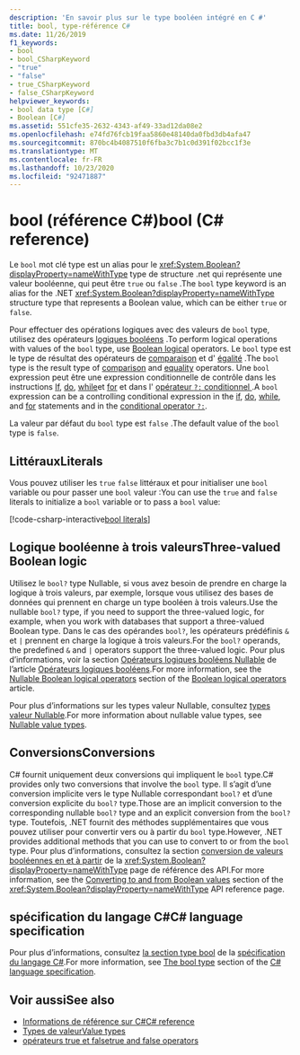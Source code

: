 ```yaml
---
description: 'En savoir plus sur le type booléen intégré en C #'
title: bool, type-référence C#
ms.date: 11/26/2019
f1_keywords:
- bool
- bool_CSharpKeyword
- "true"
- "false"
- true_CSharpKeyword
- false_CSharpKeyword
helpviewer_keywords:
- bool data type [C#]
- Boolean [C#]
ms.assetid: 551cfe35-2632-4343-af49-33ad12da08e2
ms.openlocfilehash: e74fd76fcb19faa5860e48140da0fbd3db4afa47
ms.sourcegitcommit: 870bc4b4087510f6fba3c7b1c0d391f02bcc1f3e
ms.translationtype: MT
ms.contentlocale: fr-FR
ms.lasthandoff: 10/23/2020
ms.locfileid: "92471887"
---
```

# <a name="bool-c-reference"></a><span data-ttu-id="d4515-103">bool (référence C#)</span><span class="sxs-lookup"><span data-stu-id="d4515-103">bool (C# reference)</span></span>

<span data-ttu-id="d4515-104">Le `bool` mot clé type est un alias pour le <xref:System.Boolean?displayProperty=nameWithType> type de structure .net qui représente une valeur booléenne, qui peut être `true` ou `false` .</span><span class="sxs-lookup"><span data-stu-id="d4515-104">The `bool` type keyword is an alias for the .NET <xref:System.Boolean?displayProperty=nameWithType> structure type that represents a Boolean value, which can be either `true` or `false`.</span></span>

<span data-ttu-id="d4515-105">Pour effectuer des opérations logiques avec des valeurs de `bool` type, utilisez des opérateurs [logiques booléens](../operators/boolean-logical-operators.md) .</span><span class="sxs-lookup"><span data-stu-id="d4515-105">To perform logical operations with values of the `bool` type, use [Boolean logical](../operators/boolean-logical-operators.md) operators.</span></span> <span data-ttu-id="d4515-106">Le `bool` type est le type de résultat des opérateurs de [comparaison](../operators/comparison-operators.md) et d' [égalité](../operators/equality-operators.md) .</span><span class="sxs-lookup"><span data-stu-id="d4515-106">The `bool` type is the result type of [comparison](../operators/comparison-operators.md) and [equality](../operators/equality-operators.md) operators.</span></span> <span data-ttu-id="d4515-107">Une `bool` expression peut être une expression conditionnelle de contrôle dans les instructions [If](../keywords/if-else.md), [do](../keywords/do.md), [while](../keywords/while.md)et [for](../keywords/for.md) et dans l' [opérateur `?:` conditionnel ](../operators/conditional-operator.md).</span><span class="sxs-lookup"><span data-stu-id="d4515-107">A `bool` expression can be a controlling conditional expression in the [if](../keywords/if-else.md), [do](../keywords/do.md), [while](../keywords/while.md), and [for](../keywords/for.md) statements and in the [conditional operator `?:`](../operators/conditional-operator.md).</span></span>

<span data-ttu-id="d4515-108">La valeur par défaut du `bool` type est `false` .</span><span class="sxs-lookup"><span data-stu-id="d4515-108">The default value of the `bool` type is `false`.</span></span>

## <a name="literals"></a><span data-ttu-id="d4515-109">Littéraux</span><span class="sxs-lookup"><span data-stu-id="d4515-109">Literals</span></span>

<span data-ttu-id="d4515-110">Vous pouvez utiliser les `true` `false` littéraux et pour initialiser une `bool` variable ou pour passer une `bool` valeur :</span><span class="sxs-lookup"><span data-stu-id="d4515-110">You can use the `true` and `false` literals to initialize a `bool` variable or to pass a `bool` value:</span></span>

[!code-csharp-interactive[bool literals](snippets/shared/BoolType.cs#Literals)]

## <a name="three-valued-boolean-logic"></a><span data-ttu-id="d4515-111">Logique booléenne à trois valeurs</span><span class="sxs-lookup"><span data-stu-id="d4515-111">Three-valued Boolean logic</span></span>

<span data-ttu-id="d4515-112">Utilisez le `bool?` type Nullable, si vous avez besoin de prendre en charge la logique à trois valeurs, par exemple, lorsque vous utilisez des bases de données qui prennent en charge un type booléen à trois valeurs.</span><span class="sxs-lookup"><span data-stu-id="d4515-112">Use the nullable `bool?` type, if you need to support the three-valued logic, for example, when you work with databases that support a three-valued Boolean type.</span></span> <span data-ttu-id="d4515-113">Dans le cas des opérandes `bool?`, les opérateurs prédéfinis `&` et `|` prennent en charge la logique à trois valeurs.</span><span class="sxs-lookup"><span data-stu-id="d4515-113">For the `bool?` operands, the predefined `&` and `|` operators support the three-valued logic.</span></span> <span data-ttu-id="d4515-114">Pour plus d’informations, voir la section [Opérateurs logiques booléens Nullable](../operators/boolean-logical-operators.md#nullable-boolean-logical-operators) de l’article [Opérateurs logiques booléens](../operators/boolean-logical-operators.md).</span><span class="sxs-lookup"><span data-stu-id="d4515-114">For more information, see the [Nullable Boolean logical operators](../operators/boolean-logical-operators.md#nullable-boolean-logical-operators) section of the [Boolean logical operators](../operators/boolean-logical-operators.md) article.</span></span>

<span data-ttu-id="d4515-115">Pour plus d’informations sur les types valeur Nullable, consultez [types valeur Nullable](nullable-value-types.md).</span><span class="sxs-lookup"><span data-stu-id="d4515-115">For more information about nullable value types, see [Nullable value types](nullable-value-types.md).</span></span>

## <a name="conversions"></a><span data-ttu-id="d4515-116">Conversions</span><span class="sxs-lookup"><span data-stu-id="d4515-116">Conversions</span></span>

<span data-ttu-id="d4515-117">C# fournit uniquement deux conversions qui impliquent le `bool` type.</span><span class="sxs-lookup"><span data-stu-id="d4515-117">C# provides only two conversions that involve the `bool` type.</span></span> <span data-ttu-id="d4515-118">Il s’agit d’une conversion implicite vers le type Nullable correspondant `bool?` et d’une conversion explicite du `bool?` type.</span><span class="sxs-lookup"><span data-stu-id="d4515-118">Those are an implicit conversion to the corresponding nullable `bool?` type and an explicit conversion from the `bool?` type.</span></span> <span data-ttu-id="d4515-119">Toutefois, .NET fournit des méthodes supplémentaires que vous pouvez utiliser pour convertir vers ou à partir du `bool` type.</span><span class="sxs-lookup"><span data-stu-id="d4515-119">However, .NET provides additional methods that you can use to convert to or from the `bool` type.</span></span> <span data-ttu-id="d4515-120">Pour plus d’informations, consultez la section [conversion de valeurs booléennes en et à partir](/dotnet/api/system.boolean#converting-to-and-from-boolean-values) de la <xref:System.Boolean?displayProperty=nameWithType> page de référence des API.</span><span class="sxs-lookup"><span data-stu-id="d4515-120">For more information, see the [Converting to and from Boolean values](/dotnet/api/system.boolean#converting-to-and-from-boolean-values) section of the <xref:System.Boolean?displayProperty=nameWithType> API reference page.</span></span>

## <a name="c-language-specification"></a><span data-ttu-id="d4515-121">spécification du langage C#</span><span class="sxs-lookup"><span data-stu-id="d4515-121">C# language specification</span></span>

<span data-ttu-id="d4515-122">Pour plus d’informations, consultez [la section type bool](~/_csharplang/spec/types.md#the-bool-type) de la [spécification du langage C#](~/_csharplang/spec/introduction.md).</span><span class="sxs-lookup"><span data-stu-id="d4515-122">For more information, see [The bool type](~/_csharplang/spec/types.md#the-bool-type) section of the [C# language specification](~/_csharplang/spec/introduction.md).</span></span>

## <a name="see-also"></a><span data-ttu-id="d4515-123">Voir aussi</span><span class="sxs-lookup"><span data-stu-id="d4515-123">See also</span></span>

- [<span data-ttu-id="d4515-124">Informations de référence sur C#</span><span class="sxs-lookup"><span data-stu-id="d4515-124">C# reference</span></span>](../index.md)
- [<span data-ttu-id="d4515-125">Types de valeur</span><span class="sxs-lookup"><span data-stu-id="d4515-125">Value types</span></span>](value-types.md)
- [<span data-ttu-id="d4515-126">opérateurs true et false</span><span class="sxs-lookup"><span data-stu-id="d4515-126">true and false operators</span></span>](../operators/true-false-operators.md)
